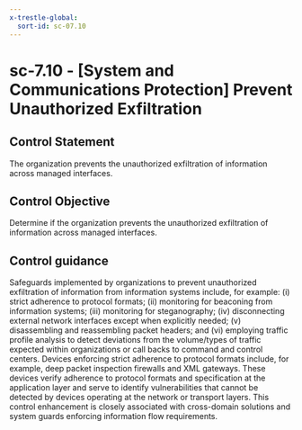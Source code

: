 ```yaml
---
x-trestle-global:
  sort-id: sc-07.10
---
```


# sc-7.10 - \[System and Communications Protection\] Prevent Unauthorized Exfiltration

## Control Statement

The organization prevents the unauthorized exfiltration of information across managed interfaces.

## Control Objective

Determine if the organization prevents the unauthorized exfiltration of information across managed interfaces.

## Control guidance

Safeguards implemented by organizations to prevent unauthorized exfiltration of information from information systems include, for example: (i) strict adherence to protocol formats; (ii) monitoring for beaconing from information systems; (iii) monitoring for steganography; (iv) disconnecting external network interfaces except when explicitly needed; (v) disassembling and reassembling packet headers; and (vi) employing traffic profile analysis to detect deviations from the volume/types of traffic expected within organizations or call backs to command and control centers. Devices enforcing strict adherence to protocol formats include, for example, deep packet inspection firewalls and XML gateways. These devices verify adherence to protocol formats and specification at the application layer and serve to identify vulnerabilities that cannot be detected by devices operating at the network or transport layers. This control enhancement is closely associated with cross-domain solutions and system guards enforcing information flow requirements.
